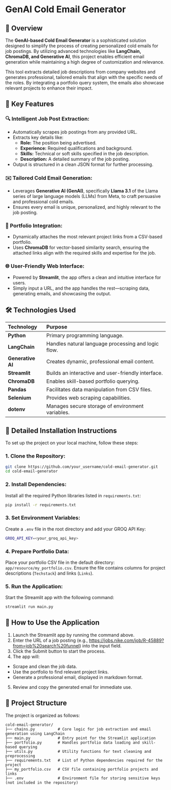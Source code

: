 # GenAI Cold Email Generator

## 🚀 Overview
The **GenAI-based Cold Email Generator** is a sophisticated solution designed to simplify the process of creating personalized cold emails for job postings. By utilizing advanced technologies like **LangChain, ChromaDB, and Generative AI**, this project enables efficient email generation while maintaining a high degree of customization and relevance.

This tool extracts detailed job descriptions from company websites and generates professional, tailored emails that align with the specific needs of the roles. By integrating a portfolio query system, the emails also showcase relevant projects to enhance their impact.


## 🌟 Key Features
### 🔍 Intelligent Job Post Extraction:
- Automatically scrapes job postings from any provided URL.
- Extracts key details like:
  - **Role:** The position being advertised.
  - **Experience:** Required qualifications and background.
  - **Skills:** Technical or soft skills specified in the job description.
  - **Description:** A detailed summary of the job posting.
- Output is structured in a clean JSON format for further processing.

### ✉️ Tailored Cold Email Generation:
- Leverages **Generative AI (GenAI)**, specifically **Llama 3.1** of the Llama series of large language models (LLMs) from Meta, to craft persuasive and professional cold emails.
- Ensures every email is unique, personalized, and highly relevant to the job posting.

### 📂 Portfolio Integration:
- Dynamically attaches the most relevant project links from a CSV-based portfolio.
- Uses **ChromaDB** for vector-based similarity search, ensuring the attached links align with the required skills and expertise for the job.

### 🌐 User-Friendly Web Interface:
- Powered by **Streamlit**, the app offers a clean and intuitive interface for users.
- Simply input a URL, and the app handles the rest—scraping data, generating emails, and showcasing the output.


## 🛠️ Technologies Used

|**Technology**       | Purpose                                              |
|:--------------------|:-----------------------------------------------------|
| **Python**          | Primary programming language.                        |
| **LangChain**       | Handles natural language processing and logic flow.  |
| **Generative AI**   | Creates dynamic, professional email content.         |
| **Streamlit**       | Builds an interactive and user-friendly interface.   |
| **ChromaDB**        | Enables skill-based portfolio querying.              |
| **Pandas**          | Facilitates data manipulation from CSV files.        |
| **Selenium**        | Provides web scraping capabilities.                  |
| **dotenv**          | Manages secure storage of environment variables.     |


## 📖 Detailed Installation Instructions
To set up the project on your local machine, follow these steps:
### 1. Clone the Repository:
```bash
git clone https://github.com/your_username/cold-email-generator.git
cd cold-email-generator
```

### 2. Install Dependencies:
Install all the required Python libraries listed in `requirements.txt`:
```bash
pip install -r requirements.txt
```

### 3. Set Environment Variables:
Create a `.env` file in the root directory and add your GROQ API Key:
```bash
GROQ_API_KEY=<your_groq_api_key>
```

### 4. Prepare Portfolio Data:
Place your portfolio CSV file in the default directory: `app/resource/my_portfolio.csv`.
Ensure the file contains columns for project descriptions (`Techstack`) and links (`Links`).

### 5. Run the Application:
Start the Streamlit app with the following command:
```bash
streamlit run main.py
```


## 🎯 How to Use the Application
1. Launch the Streamlit app by running the command above.
2. Enter the URL of a job posting (e.g., https://jobs.nike.com/job/R-45889?from=job%20search%20funnel) into the input field.
3. Click the Submit button to start the process.
4. The app will:
  - Scrape and clean the job data.
  - Use the portfolio to find relevant project links.
  - Generate a professional email, displayed in markdown format.
5. Review and copy the generated email for immediate use.


## 📂 Project Structure
The project is organized as follows:

```plaintext
cold-email-generator/
├── chains.py          # Core logic for job extraction and email generation using LangChain
├── main.py            # Entry point for the Streamlit application
├── portfolio.py       # Handles portfolio data loading and skill-based querying
├── utils.py           # Utility functions for text cleaning and preprocessing
├── requirements.txt   # List of Python dependencies required for the project
├── my_portfolio.csv   # CSV file containing portfolio projects and links
├── .env               # Environment file for storing sensitive keys (not included in the repository)
```
